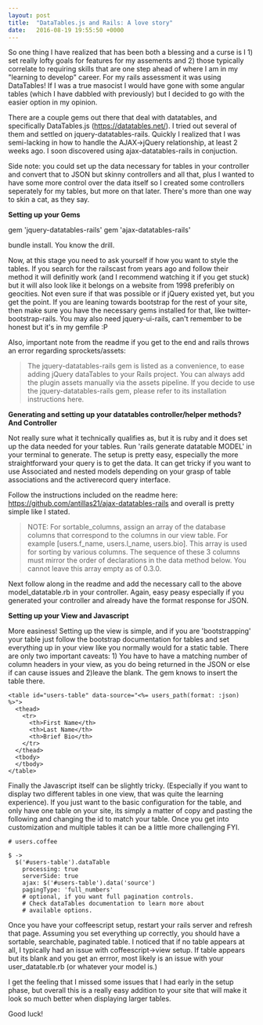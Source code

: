 ```yaml
---
layout: post
title:  "DataTables.js and Rails: A love story"
date:   2016-08-19 19:55:50 +0000
---
```



So one thing I have realized that has been both a blessing and a curse is I 1) set really lofty goals for features for my assements and 2) those typically correlate to requiring skills that are one step ahead of where I am in my "learning to develop" career. For my rails assessment it was using DataTables! If I was a true masocist I would have gone with some angular tables (which I have dabbled with previously) but I decided to go with the easier option in my opinion.

There are a couple gems out there that deal with datatables, and specifically DataTables.js (https://datatables.net/). I tried out several of them and settled on jquery-datatables-rails. Quickly I realized that I was semi-lacking in how to handle the AJAX->jQuery relationship, at least 2 weeks ago. I soon discovered using ajax-datatables-rails in conjuction. 

Side note: you could set up the data necessary for tables in your controller and convert that to JSON but skinny controllers and all that, plus I wanted to have some more control over the data itself so I created some controllers seperately for my tables, but more on that later. There's more than one way to skin a cat, as they say.

**Setting up your Gems**

gem 'jquery-datatables-rails'
gem 'ajax-datatables-rails'

bundle install. You know the drill.

Now, at this stage you need to ask yourself if how you want to style the tables. If you search for the railscast from years ago and follow their method it will definitly work (and I recommend watching it if you get stuck) but it will also look like it belongs on a website from 1998 preferibly on geocities. Not even sure if that was possible or if jQuery existed yet, but you get the point. If you are leaning towards bootstrap for the rest of your site, then make sure you have the necessary gems installed for that, like twitter-bootstrap-rails. You may also need jquery-ui-rails, can't remember to be honest but it's in my gemfile :P

Also, important note from the readme if you get to the end and rails throws an error regarding sprockets/assets:

> The jquery-datatables-rails gem is listed as a convenience, to ease adding jQuery dataTables to your Rails project. You can always add the plugin assets manually via the assets pipeline. If you decide to use the jquery-datatables-rails gem, please refer to its installation instructions here.

**Generating and setting up your datatables controller/helper methods? And Controller**

Not really sure what it technically qualifies as, but it is ruby and it does set up the data needed for your tables. Run 'rails generate datatable MODEL' in your terminal to generate. The setup is pretty easy, especially the more straightforward your query is to get the data. It can get tricky if you want to use Associated and nested models depending on your grasp of table associations and the activerecord query interface. 

Follow the instructions included on the readme here: https://github.com/antillas21/ajax-datatables-rails and overall is pretty simple like I stated. 

> NOTE: For sortable_columns, assign an array of the database columns that correspond to the columns in our view table. For example [users.f_name, users.l_name, users.bio]. This array is used for sorting by various columns. The sequence of these 3 columns must mirror the order of declarations in the data method below. You cannot leave this array empty as of 0.3.0.

Next follow along in the readme and add the necessary call to the above model_datatable.rb in your controller. Again, easy peasy especially if you generated your controller and already have the format response for JSON.

**Setting up your View and Javascript**

More easiness! Setting up the view is simple, and if you are 'bootstrapping' your table just follow the bootstrap documentation for tables and set everything up in your view like you normally would for a static table. There are only two important caveats: 1) You have to have a matching number of column headers in your view, as you do being returned in the JSON or else if can cause issues and 2)leave the <tbody> blank. The gem knows to insert the table there.

```
<table id="users-table" data-source="<%= users_path(format: :json) %>">
  <thead>
    <tr>
      <th>First Name</th>
      <th>Last Name</th>
      <th>Brief Bio</th>
    </tr>
  </thead>
  <tbody>
  </tbody>
</table>
```

Finally the Javascript itself can be slightly tricky. (Especially if you want to display two different tables in one view, that was quite the learning experience). If you just want to the basic configuration for the table, and only have one table on your site, its simply a matter of copy and pasting the following and changing the id to match your table. Once you get into customization and multiple tables it can be a little more challenging FYI.

```
# users.coffee

$ ->
  $('#users-table').dataTable
    processing: true
    serverSide: true
    ajax: $('#users-table').data('source')
    pagingType: 'full_numbers'
    # optional, if you want full pagination controls.
    # Check dataTables documentation to learn more about
    # available options.
```

Once you have your coffeescript setup, restart your rails server and refresh that page. Assuming you set everything up correctly, you should have a sortable, searchable, paginated table. I noticed that if no table appears at all, I typically had an issue with coffeescript->view setup. If table appears but its blank and you get an errror, most likely is an issue with your user_datatable.rb (or whatever your model is.)

I get the feeling that I missed some issues that I had early in the setup phase, but overall this is a really easy addition to your site that will make it look so much better when displaying larger tables. 

Good luck!


